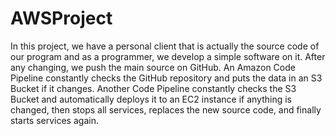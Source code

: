 # AWSProject

In this project, we have a personal client that is actually the source code of our program and as a programmer, we develop a simple software on it. After any changing, we push the main source on GitHub. An Amazon Code Pipeline constantly checks the GitHub repository and puts the data in an S3 Bucket if it changes. Another Code Pipeline constantly checks the S3 Bucket and automatically deploys it to an EC2 instance if anything is changed, then stops all services, replaces the new source code, and finally starts services again.
